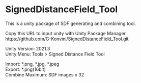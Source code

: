 # SignedDistanceField_Tool
This is a unity package of SDF generating and combining tool.

Copy this URL to input unity with Unity Package Manager.\
https://github.com/G-Konvini/SignedDistanceField_Tool.git

Unity Version: 2021.3\
Unity Menu: Tools > Signed Distance Field Tool

Import: *.png, *.jpg, *.jpeg\
Export: *.png(16bit)\
Combine Maximum: SDF images x 32 